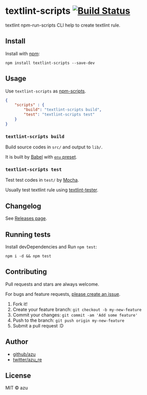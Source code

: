 # textlint-scripts [![Build Status](https://travis-ci.org/textlint/textlint-scripts.svg?branch=master)](https://travis-ci.org/textlint/textlint-scripts)

textlint npm-run-scripts CLI help to create textlint rule.

## Install

Install with [npm](https://www.npmjs.com/):

    npm install textlint-scripts --save-dev

## Usage

Use `textlint-scripts` as [npm-scripts](https://docs.npmjs.com/misc/scripts "npm-scripts").

```json
{
    "scripts" : {
        "build": "textlint-scripts build",
        "test": "textlint-scripts test"
    }
}
```


### `textlint-scripts build`

Build source codes in `src/` and output to `lib/`.

It is built by [Babel](https://babeljs.io/) with [`env` preset](https://babeljs.io/docs/plugins/preset-env/).

### `textlint-scripts test`

Test test codes in `test/` by [Mocha](http://mochajs.org/ "Mocha").

Usually test textlint rule using [textlint-tester](https://github.com/textlint/textlint-tester "textlint-tester"). 

## Changelog

See [Releases page](https://github.com/textlint/textlint-scripts/releases).

## Running tests

Install devDependencies and Run `npm test`:

    npm i -d && npm test

## Contributing

Pull requests and stars are always welcome.

For bugs and feature requests, [please create an issue](https://github.com/textlint/textlint-scripts/issues).

1. Fork it!
2. Create your feature branch: `git checkout -b my-new-feature`
3. Commit your changes: `git commit -am 'Add some feature'`
4. Push to the branch: `git push origin my-new-feature`
5. Submit a pull request :D

## Author

- [github/azu](https://github.com/azu)
- [twitter/azu_re](https://twitter.com/azu_re)

## License

MIT © azu
